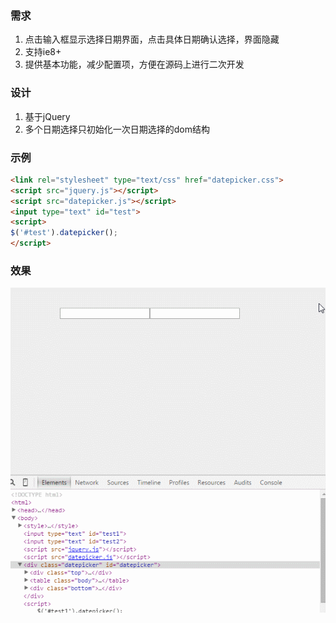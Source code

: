 ### 需求
1. 点击输入框显示选择日期界面，点击具体日期确认选择，界面隐藏
2. 支持ie8+
3. 提供基本功能，减少配置项，方便在源码上进行二次开发

### 设计
1. 基于jQuery
2. 多个日期选择只初始化一次日期选择的dom结构

### 示例
```html
<link rel="stylesheet" type="text/css" href="datepicker.css">
<script src="jquery.js"></script>
<script src="datepicker.js"></script>
<input type="text" id="test">
<script>
$('#test').datepicker();
</script>
```
### 效果
![](readme/api-datepicker-1.gif)
